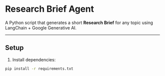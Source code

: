 # Research Brief Agent

A Python script that generates a short **Research Brief** for any topic using LangChain + Google Generative AI.

---

## Setup

1. Install dependencies:
```bash
pip install -r requirements.txt
